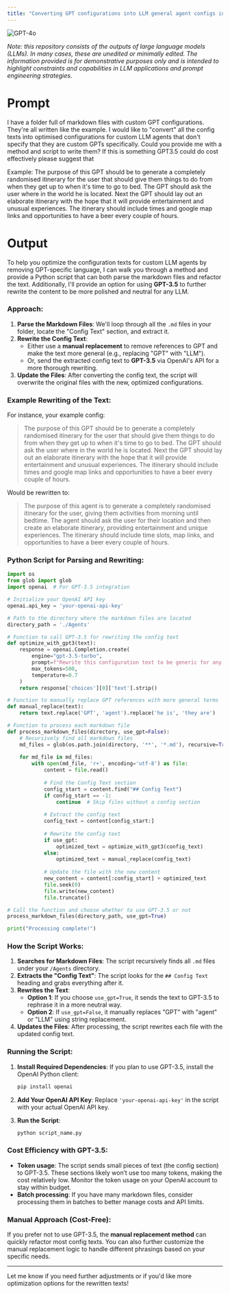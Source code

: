 ```yaml
---
title: "Converting GPT configurations into LLM general agent configs in a batch"
---
```

![GPT-4o](https://img.shields.io/badge/GPT--4o-3333FF?style=for-the-badge&logo=openai&logoColor=white)



*Note: this repository consists of the outputs of large language models (LLMs). In many cases, these are unedited or minimally edited. The information provided is for demonstrative purposes only and is intended to highlight constraints and capabilities in LLM applications and prompt engineering strategies.*


# Prompt

I have a folder full of markdown files with custom GPT configurations. They're all written like the example. I would like to "convert" all the config texts into optimised configurations for custom LLM agents that don't specify that they are custom GPTs specifically. Could you provide me with a method and script to write them? If this is something GPT3.5 could do cost effectively please suggest that

Example:
The purpose of this GPT should be to generate a completely randomised itinerary for the user that should give them things to do from when they get up to when it's time to go to bed. The GPT should ask the user where in the world he is located. Next the GPT should lay out an elaborate itinerary with the hope that it will provide entertainment and unusual experiences. The itinerary should include times and google map links and opportunities to have a beer every couple of hours.


# Output
To help you optimize the configuration texts for custom LLM agents by removing GPT-specific language, I can walk you through a method and provide a Python script that can both parse the markdown files and refactor the text. Additionally, I'll provide an option for using **GPT-3.5** to further rewrite the content to be more polished and neutral for any LLM.

### Approach:

1. **Parse the Markdown Files**: We'll loop through all the `.md` files in your folder, locate the "Config Text" section, and extract it.
2. **Rewrite the Config Text**:
   - Either use a **manual replacement** to remove references to GPT and make the text more general (e.g., replacing "GPT" with "LLM").
   - Or, send the extracted config text to **GPT-3.5** via OpenAI's API for a more thorough rewriting.
3. **Update the Files**: After converting the config text, the script will overwrite the original files with the new, optimized configurations.

### Example Rewriting of the Text:
For instance, your example config:
> The purpose of this GPT should be to generate a completely randomised itinerary for the user that should give them things to do from when they get up to when it's time to go to bed. The GPT should ask the user where in the world he is located. Next the GPT should lay out an elaborate itinerary with the hope that it will provide entertainment and unusual experiences. The itinerary should include times and google map links and opportunities to have a beer every couple of hours.

Would be rewritten to:
> The purpose of this agent is to generate a completely randomised itinerary for the user, giving them activities from morning until bedtime. The agent should ask the user for their location and then create an elaborate itinerary, providing entertainment and unique experiences. The itinerary should include time slots, map links, and opportunities to have a beer every couple of hours.

### Python Script for Parsing and Rewriting:

```python
import os
from glob import glob
import openai  # For GPT-3.5 integration

# Initialize your OpenAI API key
openai.api_key = 'your-openai-api-key'

# Path to the directory where the markdown files are located
directory_path = './Agents'

# Function to call GPT-3.5 for rewriting the config text
def optimize_with_gpt3(text):
    response = openai.Completion.create(
        engine="gpt-3.5-turbo",
        prompt=f"Rewrite this configuration text to be generic for any LLM. Remove any references to GPT:\n\n{text}",
        max_tokens=500,
        temperature=0.7
    )
    return response['choices'][0]['text'].strip()

# Function to manually replace GPT references with more general terms
def manual_replace(text):
    return text.replace('GPT', 'agent').replace('he is', 'they are')

# Function to process each markdown file
def process_markdown_files(directory, use_gpt=False):
    # Recursively find all markdown files
    md_files = glob(os.path.join(directory, '**', '*.md'), recursive=True)
    
    for md_file in md_files:
        with open(md_file, 'r+', encoding='utf-8') as file:
            content = file.read()
            
            # Find the Config Text section
            config_start = content.find("## Config Text")
            if config_start == -1:
                continue  # Skip files without a config section
            
            # Extract the config text
            config_text = content[config_start:]
            
            # Rewrite the config text
            if use_gpt:
                optimized_text = optimize_with_gpt3(config_text)
            else:
                optimized_text = manual_replace(config_text)
            
            # Update the file with the new content
            new_content = content[:config_start] + optimized_text
            file.seek(0)
            file.write(new_content)
            file.truncate()

# Call the function and choose whether to use GPT-3.5 or not
process_markdown_files(directory_path, use_gpt=True)

print("Processing complete!")
```

### How the Script Works:
1. **Searches for Markdown Files**: The script recursively finds all `.md` files under your `/Agents` directory.
2. **Extracts the "Config Text"**: The script looks for the `## Config Text` heading and grabs everything after it.
3. **Rewrites the Text**:
   - **Option 1**: If you choose `use_gpt=True`, it sends the text to GPT-3.5 to rephrase it in a more neutral way.
   - **Option 2**: If `use_gpt=False`, it manually replaces "GPT" with "agent" or "LLM" using string replacement.
4. **Updates the Files**: After processing, the script rewrites each file with the updated config text.

### Running the Script:

1. **Install Required Dependencies**:
   If you plan to use GPT-3.5, install the OpenAI Python client:
   ```bash
   pip install openai
   ```

2. **Add Your OpenAI API Key**:
   Replace `'your-openai-api-key'` in the script with your actual OpenAI API key.

3. **Run the Script**:
   ```bash
   python script_name.py
   ```

### Cost Efficiency with GPT-3.5:
- **Token usage**: The script sends small pieces of text (the config section) to GPT-3.5. These sections likely won’t use too many tokens, making the cost relatively low. Monitor the token usage on your OpenAI account to stay within budget.
- **Batch processing**: If you have many markdown files, consider processing them in batches to better manage costs and API limits.

### Manual Approach (Cost-Free):
If you prefer not to use GPT-3.5, the **manual replacement method** can quickly refactor most config texts. You can also further customize the manual replacement logic to handle different phrasings based on your specific needs.

---

Let me know if you need further adjustments or if you'd like more optimization options for the rewritten texts!
